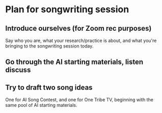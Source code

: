 # Plan for songwriting session

## Introduce ourselves (for Zoom rec purposes)
Say who you are, what your research/practice is about, and what you're bringing to the songwriting session today.

## Go through the AI starting materials, listen discuss

## Try to draft two song ideas
One for AI Song Contest, and one for One Tribe TV, beginning with the same pool of AI starting materials.
